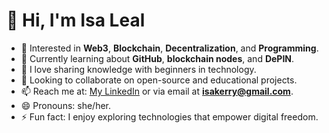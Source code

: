 # 👋 Hi, I'm Isa Leal
- 👀 Interested in **Web3**, **Blockchain**, **Decentralization**, and **Programming**.
- 🌱 Currently learning about **GitHub**, **blockchain nodes**, and **DePIN**.
- 💬 I love sharing knowledge with beginners in technology.
- 💞️ Looking to collaborate on open-source and educational projects.
- 📫 Reach me at: [My LinkedIn](https://www.linkedin.com/in/isa-de-s%C3%A1-leal-147b6672/) or via email at **isakerry@gmail.com**.
- 😄 Pronouns: she/her.
- ⚡ Fun fact: I enjoy exploring technologies that empower digital freedom.

<!---
Isa-Leal/Isa-Leal is a ✨ special ✨ repository because its `README.md` (this file) appears on your GitHub profile.
You can click the Preview link to take a look at your changes.
--->

